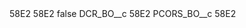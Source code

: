 <?xml version="1.0" encoding="UTF-8"?>
<CustomMetadata xmlns="http://soap.sforce.com/2006/04/metadata" xmlns:xsi="http://www.w3.org/2001/XMLSchema-instance" xmlns:xsd="http://www.w3.org/2001/XMLSchema">
    <description>58E2</description>
    <label>58E2</label>
    <protected>false</protected>
    <values>
        <field>DCR_BO__c</field>
        <value xsi:type="xsd:string">58E2</value>
    </values>
    <values>
        <field>PCORS_BO__c</field>
        <value xsi:type="xsd:string">58E2</value>
    </values>
</CustomMetadata>
